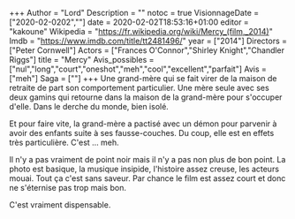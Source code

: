 +++
Author = "Lord"
Description = ""
notoc = true
VisionnageDate = ["2020-02-0202",""]
date = 2020-02-02T18:53:16+01:00
editor = "kakoune"
Wikipedia = "https://fr.wikipedia.org/wiki/Mercy_(film,_2014)"
Imdb = "https://www.imdb.com/title/tt2481496/"
year = ["2014"]
Directors = ["Peter Cornwell"]
Actors = ["Frances O'Connor","Shirley Knight","Chandler Riggs"]
title = "Mercy"
Avis_possibles = ["nul","long","court","oneshot","meh","cool","excellent","parfait"]
Avis = ["meh"] 
Saga = [""]
+++
Une grand-mère qui se fait virer de la maison de retraite de part son comportement particulier.
Une mère seule avec ses deux gamins qui retourne dans la maison de la grand-mère pour s'occuper d'elle.
Dans le derche du monde, bien isolé.

Et pour faire vite, la grand-mère a pactisé avec un démon pour parvenir à avoir des enfants suite à ses fausse-couches.
Du coup, elle est en effets très particulière.
C'est … meh.

Il n'y a pas vraiment de point noir mais il n'y a pas non plus de bon point.
La photo est basique, la musique insipide, l'histoire assez creuse, les acteurs mouai.
Tout ça c'est sans saveur.
Par chance le film est assez court et donc ne s'éternise pas trop mais bon.

C'est vraiment dispensable.